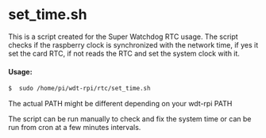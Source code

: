 # set_time.sh

This is a script created for the Super Watchdog RTC usage.
The script checks if the raspberry clock is synchronized with the network time, if yes it set the card RTC, if not reads the RTC and set the system clock with it.

#### Usage:
```bash
$  sudo /home/pi/wdt-rpi/rtc/set_time.sh
```

The actual PATH might be different depending on your wdt-rpi PATH

The script can be run manually to check and fix the system time or can be run from cron at a few minutes intervals.

